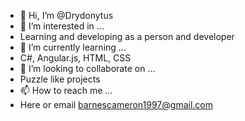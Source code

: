 - 👋 Hi, I’m @Drydonytus
- 👀 I’m interested in ...
- Learning and developing as a person and developer
- 🌱 I’m currently learning ...
- C#, Angular.js, HTML, CSS
- 💞️ I’m looking to collaborate on ...
- Puzzle like projects
- 📫 How to reach me ...
- Here or email barnescameron1997@gmail.com

<!---
Drydonytus/Drydonytus is a ✨ special ✨ repository because its `README.md` (this file) appears on your GitHub profile.
You can click the Preview link to take a look at your changes.
--->
